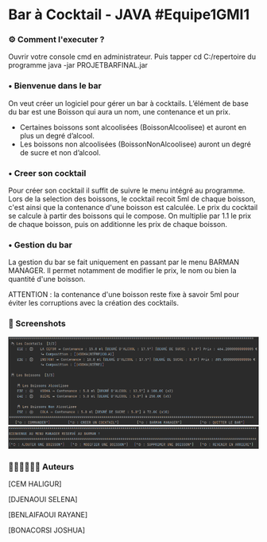 # Bar à Cocktail - JAVA #Equipe1GMI1


### ⚙ Comment l'executer ?

Ouvrir votre console cmd en administrateur.
Puis tapper cd C:/repertoire du programme
java -jar PROJETBARFINAL.jar

### • Bienvenue dans le bar

On veut créer un logiciel pour gérer un bar à cocktails.
L’élément de base du bar est une Boisson qui aura un nom, une contenance et un prix. 
- Certaines boissons sont alcoolisées (BoissonAlcoolisee) et auront en plus un degré
d’alcool.
- Les boissons non alcoolisées (BoissonNonAlcoolisee) auront un degré de sucre et non
d’alcool.

### • Creer son cocktail

Pour créer son cocktail il suffit de suivre le menu intégré au programme.
Lors de la selection des boissons, le cocktail recoit 5ml de chaque boisson, c'est
ainsi que la contenance d'une boisson est calculée.
Le prix du cocktail se calcule à partir des boissons qui le compose.
On multiplie par 1.1 le prix de chaque boisson, puis on additionne les prix de chaque boisson.


### • Gestion du bar

La gestion du bar se fait uniquement en passant par le menu BARMAN MANAGER.
Il permet notamment de modifier le prix, le nom ou bien la quantité d'une boisson.

ATTENTION : la contenance d'une boisson reste fixe à savoir 5ml pour éviter les corruptions avec
la création des cocktails.


### 📸 Screenshots 

![](img/MENU.PNG "screen")
![](img/BARMANMANAGER.png "screen")


### 👨🏾‍💻👨🏼‍💻 Auteurs
[CEM HALIGUR]

[DJENAOUI SELENA]

[BENLAIFAOUI RAYANE]

[BONACORSI JOSHUA]
